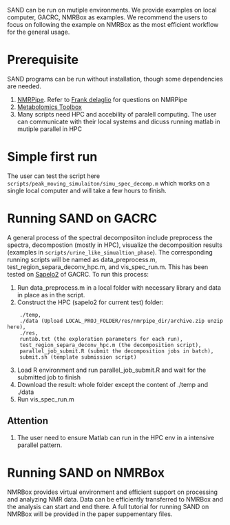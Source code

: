 SAND can be run on mutiple environments. We provide examples on local computer, GACRC, NMRBox as examples. We recommend the users to focus on following the example on NMRBox as the most efficient workflow for the general usage.

# Prerequisite

SAND programs can be run without installation, though some dependencies are needed.
1. [NMRPipe](https://www.ibbr.umd.edu/nmrpipe/install.html). Refer to [Frank delaglio](frank.delaglio@nist.gov) for questions on NMRPipe
2. [Metabolomics Toolbox](https://github.com/artedison/Edison_Lab_Shared_Metabolomics_UGA)
3. Many scripts need HPC and accebility of paralell computing. The user can communicate with their local systems and dicuss running matlab in mutiple parallel in HPC

# Simple first run

The user can test the script here `scripts/peak_moving_simulaiton/simu_spec_decomp.m` which works on a single local computer and will take a few hours to finish.

# Running SAND on GACRC

A general process of the spectral decomposiiton include preprocess the spectra, decompostion (mostly in HPC), visualize the decomposition results (examples in `scripts/urine_like_simualtion_phase`). The corresponding running scripts will be named as data_preprocess.m, test_region_separa_deconv_hpc.m, and vis_spec_run.m. This has been tested on [Sapelo2](https://wiki.gacrc.uga.edu/wiki/Running_Jobs_on_Sapelo2) of GACRC. To run this process:

1. Run data_preprocess.m in a local folder with necessary library and data in place as in the script.
2. Construct the HPC (sapelo2 for current test) folder:
```
    ./temp,
    ./data (Upload LOCAL_PROJ_FOLDER/res/nmrpipe_dir/archive.zip unzip here),
    ./res,
    runtab.txt (the exploration parameters for each run),
    test_region_separa_deconv_hpc.m (the decomposition script),
    parallel_job_submit.R (submit the decomposition jobs in batch),
    submit.sh (template submission script)
```
3. Load R environment and run parallel_job_submit.R and wait for the submitted job to finish
4. Download the result: whole folder except the content of ./temp and ./data
5. Run vis_spec_run.m

## Attention

1. The user need to ensure Matlab can run in the HPC env in a intensive parallel pattern.

# Running SAND on NMRBox

NMRBox provides virtual environment and efficient support on processing and analyzing NMR data. Data can be efficiently transferred to NMRBox and the analysis can start and end there. A full tutorial for running SAND on NMRBox will be provided in the paper suppementary files.

